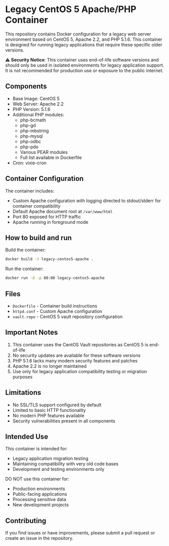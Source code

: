# Legacy CentOS 5 Apache/PHP Container

This repository contains Docker configuration for a legacy web server environment based on CentOS 5, Apache 2.2, and PHP 5.1.6. This container is designed for running legacy applications that require these specific older versions.

⚠️ **Security Notice**: This container uses end-of-life software versions and should only be used in isolated environments for legacy application support. It is not recommended for production use or exposure to the public internet.

## Components

- Base Image: CentOS 5
- Web Server: Apache 2.2
- PHP Version: 5.1.6
- Additional PHP modules:
  - php-bcmath
  - php-gd
  - php-mbstring
  - php-mysql
  - php-odbc
  - php-pdo
  - Various PEAR modules
  - Full list available in Dockerfile
- Cron: vixie-cron

## Container Configuration

The container includes:
- Custom Apache configuration with logging directed to stdout/stderr for container compatibility
- Default Apache document root at `/var/www/html`
- Port 80 exposed for HTTP traffic
- Apache running in foreground mode

## How to build and run

Build the container:
```bash
docker build -t legacy-centos5-apache .
```

Run the container:
```bash
docker run -d -p 80:80 legacy-centos5-apache
```

## Files

- `Dockerfile` - Container build instructions
- `httpd.conf` - Custom Apache configuration
- `vault.repo` - CentOS 5 vault repository configuration

## Important Notes

1. This container uses the CentOS Vault repositories as CentOS 5 is end-of-life
2. No security updates are available for these software versions
3. PHP 5.1.6 lacks many modern security features and patches
4. Apache 2.2 is no longer maintained
5. Use only for legacy application compatibility testing or migration purposes

## Limitations

- No SSL/TLS support configured by default
- Limited to basic HTTP functionality
- No modern PHP features available
- Security vulnerabilities present in all components

## Intended Use

This container is intended for:
- Legacy application migration testing
- Maintaining compatibility with very old code bases
- Development and testing environments only

DO NOT use this container for:
- Production environments
- Public-facing applications
- Processing sensitive data
- New development projects

## Contributing

If you find issues or have improvements, please submit a pull request or create an issue in the repository.

